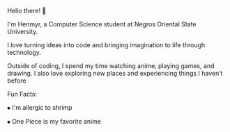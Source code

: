 Hello there! 👋


I'm Henmyr, a Computer Science student at Negros Oriental State University.

I love turning ideas into code and bringing imagination to life through technology.

Outside of coding, I spend my time watching anime, playing games, and drawing. I also love exploring new places and experiencing things I haven’t before

Fun Facts:

⦁	I'm allergic to shrimp

⦁	One Piece is my favorite anime

